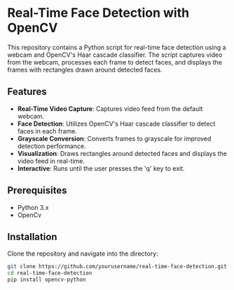 # Real-Time Face Detection with OpenCV

This repository contains a Python script for real-time face detection using a webcam and OpenCV's Haar cascade classifier. The script captures video from the webcam, processes each frame to detect faces, and displays the frames with rectangles drawn around detected faces.

## Features
- **Real-Time Video Capture**: Captures video feed from the default webcam.
- **Face Detection**: Utilizes OpenCV's Haar cascade classifier to detect faces in each frame.
- **Grayscale Conversion**: Converts frames to grayscale for improved detection performance.
- **Visualization**: Draws rectangles around detected faces and displays the video feed in real-time.
- **Interactive**: Runs until the user presses the 'q' key to exit.

## Prerequisites
- Python 3.x
- OpenCv

 ## Installation

Clone the repository and navigate into the directory:

```bash
git clone https://github.com/yourusername/real-time-face-detection.git
cd real-time-face-detection
pip install opencv-python

